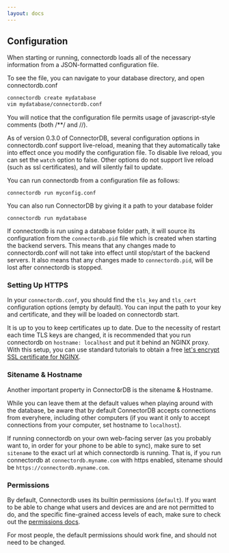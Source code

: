 ```yaml
---
layout: docs
---
```

## Configuration

When starting or running, connectordb loads all of the necessary information from a JSON-formatted configuration file.

To see the file, you can navigate to your database directory, and open connectordb.conf

```bash
connectordb create mydatabase
vim mydatabase/connectordb.conf
```

You will notice that the configuration file permits usage of javascript-style comments (both /\*\*/ and //).

As of version 0.3.0 of ConnectorDB, several configuration options in connectordb.conf support live-reload,
meaning that they automatically take into effect once you modify the configuration file. To disable live reload, you can set the `watch` option to false. Other options do not support live reload (such as ssl certificates), and will silently fail to update.

You can run connectordb from a configuration file as follows:

```
connectordb run myconfig.conf
```

You can also run ConnectorDB by giving it a path to your database folder

```
connectordb run mydatabase
```

If connectordb is run using a database folder path, it will source its configuration from the `connectordb.pid` file which is created when starting the backend servers. This means that
any changes made to connectordb.conf will not take into effect until stop/start of the backend servers.
It also means that any changes made to `connectordb.pid`, will be lost after connectordb is stopped.

### Setting Up HTTPS

In your `connectordb.conf`, you should find the `tls_key` and `tls_cert` configuration options (empty by default).
You can input the path to your key and certificate, and they will be loaded on connectordb start.

It is up to you to keep certificates up to date. Due to the necessity of restart each time TLS keys are changed, it is recommended that you run connectordb on `hostname: localhost` and put it behind an NGINX proxy. With this setup, you can use standard tutorials to obtain a free [let's encrypt SSL certificate for NGINX](https://www.digitalocean.com/community/tutorials/how-to-secure-nginx-with-let-s-encrypt-on-ubuntu-14-04).


### Sitename & Hostname

Another important property in ConnectorDB is the sitename & Hostname.

While you can leave them at the default values
when playing around with the database, be aware that by default ConnectorDB accepts connections from everyhere, including other computers (if you want it only to accept connections from your computer, set hostname to `localhost`).

If running connectordb on your own web-facing server (as you probably want to, in order for your phone to be able to sync), make sure to set `sitename` to the exact url at which connectordb is running. That is, if you
run connectordb at `connectordb.myname.com` with https enabled, sitename should be `https://connectordb.myname.com`.

### Permissions

By default, Connectordb uses its builtin permissions (`default`). If you want to be able to change what users and devices are and are not permitted to do, and the specific fine-grained access levels of each, make sure to check out the [permissions docs](./permissions.html).

For most people, the default permissions should work fine, and should not need to be changed.
